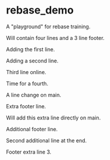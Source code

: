 # rebase_demo

A "playground" for rebase training.

Will contain four lines and a 3 line footer.

Adding the first line.

Adding a second line.

Third line online.

Time for a fourth.

A line change on main.

Extra footer line.

Will add this extra line directly on main.

Additional footer line.

Second additional line at the end.

Footer extra line 3.
